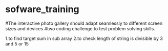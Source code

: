 # sofware_training
#The interactive photo gallery should adapt seamlessly
to different screen sizes and devices
#two coding challenge to test problem solving skills.

1.to find target sum in sub array
2.to check length of string is divisible by 3 and 5 or 15
